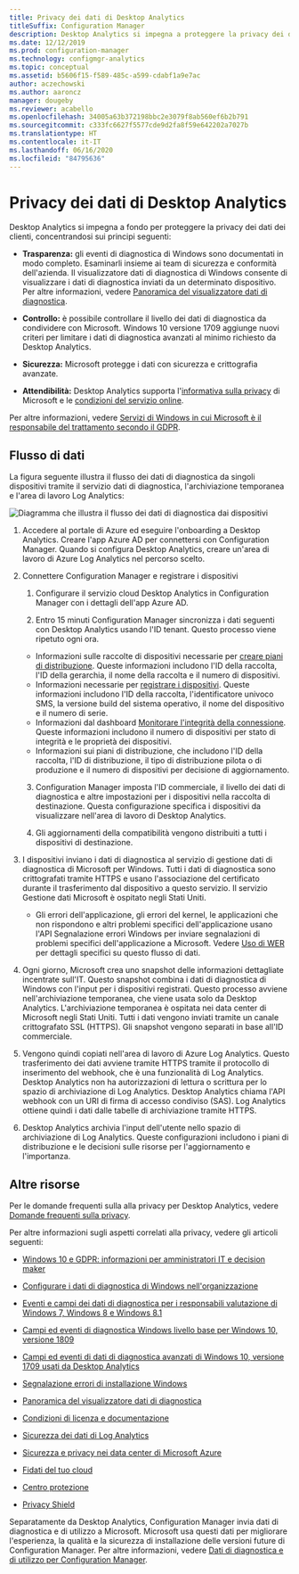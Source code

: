```yaml
---
title: Privacy dei dati di Desktop Analytics
titleSuffix: Configuration Manager
description: Desktop Analytics si impegna a proteggere la privacy dei dati dei clienti
ms.date: 12/12/2019
ms.prod: configuration-manager
ms.technology: configmgr-analytics
ms.topic: conceptual
ms.assetid: b5606f15-f589-485c-a599-cdabf1a9e7ac
author: aczechowski
ms.author: aaroncz
manager: dougeby
ms.reviewer: acabello
ms.openlocfilehash: 34005a63b372198bbc2e3079f8ab560ef6b2b791
ms.sourcegitcommit: c333fc6627f5577cde9d2fa8f59e642202a7027b
ms.translationtype: HT
ms.contentlocale: it-IT
ms.lasthandoff: 06/16/2020
ms.locfileid: "84795636"
---
```

# <a name="desktop-analytics-data-privacy"></a>Privacy dei dati di Desktop Analytics

Desktop Analytics si impegna a fondo per proteggere la privacy dei dati dei clienti, concentrandosi sui principi seguenti:

- **Trasparenza:** gli eventi di diagnostica di Windows sono documentati in modo completo. Esaminarli insieme ai team di sicurezza e conformità dell'azienda. Il visualizzatore dati di diagnostica di Windows consente di visualizzare i dati di diagnostica inviati da un determinato dispositivo. Per altre informazioni, vedere [Panoramica del visualizzatore dati di diagnostica](https://docs.microsoft.com/windows/configuration/diagnostic-data-viewer-overview).  

- **Controllo:** è possibile controllare il livello dei dati di diagnostica da condividere con Microsoft. Windows 10 versione 1709 aggiunge nuovi criteri per limitare i dati di diagnostica avanzati al minimo richiesto da Desktop Analytics.  

- **Sicurezza:** Microsoft protegge i dati con sicurezza e crittografia avanzate.  

- **Attendibilità:** Desktop Analytics supporta l'[informativa sulla privacy](https://privacy.microsoft.com/privacystatement) di Microsoft e le [condizioni del servizio online](https://www.microsoftvolumelicensing.com/DocumentSearch.aspx?Mode=3&DocumentTypeId=46).  

Per altre informazioni, vedere [Servizi di Windows in cui Microsoft è il responsabile del trattamento secondo il GDPR](https://docs.microsoft.com/windows/privacy/gdpr-it-guidance#windows-services-where-microsoft-is-the-processor-under-the-gdpr).<!-- 5353168 -->

## <a name="data-flow"></a>Flusso di dati

La figura seguente illustra il flusso dei dati di diagnostica da singoli dispositivi tramite il servizio dati di diagnostica, l'archiviazione temporanea e l'area di lavoro Log Analytics:

![Diagramma che illustra il flusso dei dati di diagnostica dai dispositivi](media/da-data-flow.png)

1. Accedere al portale di Azure ed eseguire l'onboarding a Desktop Analytics. Creare l'app Azure AD per connettersi con Configuration Manager. Quando si configura Desktop Analytics, creare un'area di lavoro di Azure Log Analytics nel percorso scelto.  

2. Connettere Configuration Manager e registrare i dispositivi  

    1. Configurare il servizio cloud Desktop Analytics in Configuration Manager con i dettagli dell'app Azure AD.  

    2. Entro 15 minuti Configuration Manager sincronizza i dati seguenti con Desktop Analytics usando l'ID tenant. Questo processo viene ripetuto ogni ora.

      - Informazioni sulle raccolte di dispositivi necessarie per [creare piani di distribuzione](create-deployment-plans.md). Queste informazioni includono l'ID della raccolta, l'ID della gerarchia, il nome della raccolta e il numero di dispositivi. 
      - Informazioni necessarie per [registrare i dispositivi](enroll-devices.md). Queste informazioni includono l'ID della raccolta, l'identificatore univoco SMS, la versione build del sistema operativo, il nome del dispositivo e il numero di serie.
      - Informazioni dal dashboard [Monitorare l'integrità della connessione](monitor-connection-health.md). Queste informazioni includono il numero di dispositivi per stato di integrità e le proprietà dei dispositivi.
      - Informazioni sui piani di distribuzione, che includono l'ID della raccolta, l'ID di distribuzione, il tipo di distribuzione pilota o di produzione e il numero di dispositivi per decisione di aggiornamento.

    3. Configuration Manager imposta l'ID commerciale, il livello dei dati di diagnostica e altre impostazioni per i dispositivi nella raccolta di destinazione. Questa configurazione specifica i dispositivi da visualizzare nell'area di lavoro di Desktop Analytics.  

    4. Gli aggiornamenti della compatibilità vengono distribuiti a tutti i dispositivi di destinazione.  

3. I dispositivi inviano i dati di diagnostica al servizio di gestione dati di diagnostica di Microsoft per Windows. Tutti i dati di diagnostica sono crittografati tramite HTTPS e usano l'associazione del certificato durante il trasferimento dal dispositivo a questo servizio. Il servizio Gestione dati Microsoft è ospitato negli Stati Uniti.

      - Gli errori dell'applicazione, gli errori del kernel, le applicazioni che non rispondono e altri problemi specifici dell'applicazione usano l'API Segnalazione errori Windows per inviare segnalazioni di problemi specifici dell'applicazione a Microsoft. Vedere [Uso di WER](https://docs.microsoft.com/windows/win32/wer/using-wer) per dettagli specifici su questo flusso di dati.
      
4. Ogni giorno, Microsoft crea uno snapshot delle informazioni dettagliate incentrate sull'IT. Questo snapshot combina i dati di diagnostica di Windows con l'input per i dispositivi registrati. Questo processo avviene nell'archiviazione temporanea, che viene usata solo da Desktop Analytics. L'archiviazione temporanea è ospitata nei data center di Microsoft negli Stati Uniti. Tutti i dati vengono inviati tramite un canale crittografato SSL (HTTPS). Gli snapshot vengono separati in base all'ID commerciale.  

5. Vengono quindi copiati nell'area di lavoro di Azure Log Analytics. Questo trasferimento dei dati avviene tramite HTTPS tramite il protocollo di inserimento del webhook, che è una funzionalità di Log Analytics. Desktop Analytics non ha autorizzazioni di lettura o scrittura per lo spazio di archiviazione di Log Analytics. Desktop Analytics chiama l'API webhook con un URI di firma di accesso condiviso (SAS). Log Analytics ottiene quindi i dati dalle tabelle di archiviazione tramite HTTPS.

6. Desktop Analytics archivia l'input dell'utente nello spazio di archiviazione di Log Analytics. Queste configurazioni includono i piani di distribuzione e le decisioni sulle risorse per l'aggiornamento e l'importanza.  

## <a name="other-resources"></a>Altre risorse

Per le domande frequenti sulla alla privacy per Desktop Analytics, vedere [Domande frequenti sulla privacy](faq.md#privacy).

Per altre informazioni sugli aspetti correlati alla privacy, vedere gli articoli seguenti:

- [Windows 10 e GDPR: informazioni per amministratori IT e decision maker](https://docs.microsoft.com/windows/privacy/gdpr-it-guidance)  

- [Configurare i dati di diagnostica di Windows nell'organizzazione](https://docs.microsoft.com/windows/privacy/configure-windows-diagnostic-data-in-your-organization)  

- [Eventi e campi dei dati di diagnostica per i responsabili valutazione di Windows 7, Windows 8 e Windows 8.1](https://docs.microsoft.com/previous-versions/windows/it-pro/windows-8.1-and-8/appraiser-diagnostic-data-events-and-fields)  

- [Campi ed eventi di diagnostica Windows livello base per Windows 10, versione 1809](https://docs.microsoft.com/windows/privacy/basic-level-windows-diagnostic-events-and-fields-1809)  

- [Campi ed eventi di dati di diagnostica avanzati di Windows 10, versione 1709 usati da Desktop Analytics](https://docs.microsoft.com/windows/privacy/enhanced-diagnostic-data-windows-analytics-events-and-fields)  

- [Segnalazione errori di installazione Windows](https://docs.microsoft.com/windows/deployment/upgrade/windows-error-reporting)

- [Panoramica del visualizzatore dati di diagnostica](https://docs.microsoft.com/windows/privacy/diagnostic-data-viewer-overview)  

- [Condizioni di licenza e documentazione](https://www.microsoftvolumelicensing.com/DocumentSearch.aspx?Mode=3&DocumentTypeId=31)  

- [Sicurezza dei dati di Log Analytics](https://docs.microsoft.com/azure/azure-monitor/platform/data-security)

- [Sicurezza e privacy nei data center di Microsoft Azure](https://azure.microsoft.com/global-infrastructure/)  

- [Fidati del tuo cloud](https://azure.microsoft.com/overview/trusted-cloud/)  

- [Centro protezione](https://www.microsoft.com/trustcenter)  

- [Privacy Shield](https://www.privacyshield.gov/)  

Separatamente da Desktop Analytics, Configuration Manager invia dati di diagnostica e di utilizzo a Microsoft. Microsoft usa questi dati per migliorare l'esperienza, la qualità e la sicurezza di installazione delle versioni future di Configuration Manager. Per altre informazioni, vedere [Dati di diagnostica e di utilizzo per Configuration Manager](../core/plan-design/diagnostics/diagnostics-and-usage-data.md).

